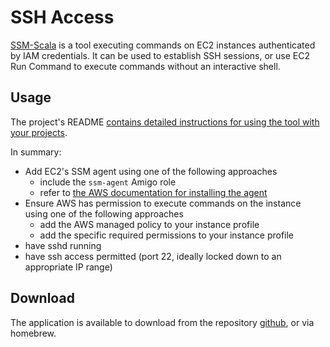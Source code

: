 # SSH Access

[SSM-Scala](https://github.com/guardian/ssm-scala) is a tool executing commands on EC2 instances authenticated by IAM credentials.
It can be used to establish SSH sessions, or use EC2 Run Command to execute commands without an interactive shell.

## Usage

The project's README [contains detailed instructions for using the tool with your projects](https://github.com/guardian/ssm-scala#how-to-use-ssm-scala-with-your-own-project).

In summary:

  * Add EC2's SSM agent using one of the following approaches
    + include the `ssm-agent` Amigo role
    + refer to [the AWS documentation for installing the agent](https://docs.aws.amazon.com/systems-manager/latest/userguide/sysman-install-ssm-agent.html)
  * Ensure AWS has permission to execute commands on the instance using one of the following approaches
    + add the AWS managed policy to your instance profile
    + add the specific required permissions to your instance profile
  * have sshd running
  * have ssh access permitted (port 22, ideally locked down to an appropriate IP range)

## Download

The application is available to download from the repository [github](https://github.com/guardian/ssm-scala/),
or via homebrew.

